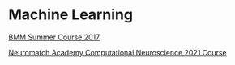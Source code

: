 # Machine Learning

[BMM Summer Course 2017](http://lcsl.mit.edu/courses/cbmmss/machine_learning/index.html#schedule)

[Neuromatch Academy Computational Neuroscience 2021 Course](https://compneuro.neuromatch.io/tutorials/intro.html)

